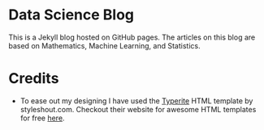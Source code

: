 Data Science Blog
=================

This is a Jekyll blog hosted on GitHub pages. The articles on this blog are based on Mathematics, Machine Learning, and Statistics.

# Credits
* To ease out my designing I have used the [Typerite](https://www.styleshout.com/free-templates/typerite/) HTML template by styleshout.com. Checkout their website for awesome HTML templates for free [here](https://www.styleshout.com/free-templates/).
